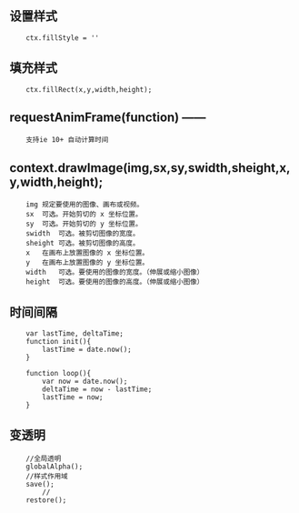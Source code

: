 ## 设置样式  
		ctx.fillStyle = ''
## 填充样式
		ctx.fillRect(x,y,width,height);
## requestAnimFrame(function) ——    
		支持ie 10+ 自动计算时间  
## context.drawImage(img,sx,sy,swidth,sheight,x,y,width,height); 	
		img	规定要使用的图像、画布或视频。	
		sx	可选。开始剪切的 x 坐标位置。	
		sy	可选。开始剪切的 y 坐标位置。	
		swidth	可选。被剪切图像的宽度。	
		sheight	可选。被剪切图像的高度。	
		x	在画布上放置图像的 x 坐标位置。
		y	在画布上放置图像的 y 坐标位置。
		width	可选。要使用的图像的宽度。（伸展或缩小图像）	
		height	可选。要使用的图像的高度。（伸展或缩小图像）	
## 时间间隔
		var lastTime, deltaTime;
		function init(){
			lastTime = date.now();
		}

		function loop(){
			var now = date.now();
			deltaTime = now - lastTime;
			lastTime = now;
		}
## 变透明
		//全局透明
		globalAlpha();
		//样式作用域
		save();
			//
		restore();
